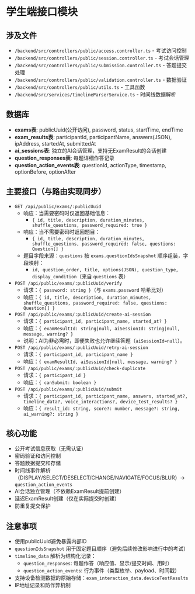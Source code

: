 # 学生端接口模块

## 涉及文件
- `/backend/src/controllers/public/access.controller.ts` - 考试访问控制
- `/backend/src/controllers/public/session.controller.ts` - 考试会话管理
- `/backend/src/controllers/public/submission.controller.ts` - 答题提交处理
- `/backend/src/controllers/public/validation.controller.ts` - 数据验证
- `/backend/src/controllers/public/utils.ts` - 工具函数
- `/backend/src/services/timelineParserService.ts` - 时间线数据解析

## 数据库
- **exams表**: publicUuid(公开访问), password, status, startTime, endTime
- **exam_results表**: participantId, participantName, answers(JSON), ipAddress, startedAt, submittedAt
- **ai_sessions表**: 独立的AI会话管理，支持无ExamResult的会话创建
- **question_responses表**: 每题详细作答记录
- **question_action_events表**: questionId, actionType, timestamp, optionBefore, optionAfter

## 主要接口（与路由实现同步）
- `GET /api/public/exams/:publicUuid`
  - 响应：当需要密码时仅返回基础信息：
    - `{ id, title, description, duration_minutes, shuffle_questions, password_required: true }`
  - 响应：当不需要密码时返回题目：
    - `{ id, title, description, duration_minutes, shuffle_questions, password_required: false, questions: Question[] }`
  - 题目字段来源：`questions` 按 `exams.questionIdsSnapshot` 顺序组装，字段映射：
    - `id, question_order, title, options(JSON), question_type, display_condition`（来自 `questions` 表）
- `POST /api/public/exams/:publicUuid/verify`
  - 请求：`{ password: string }`（与 `exams.password` 哈希比对）
  - 响应：`{ id, title, description, duration_minutes, shuffle_questions, password_required: false, questions: Question[] }`
- `POST /api/public/exams/:publicUuid/create-ai-session`
  - 请求：`{ participant_id, participant_name, started_at? }`
  - 响应：`{ examResultId: string|null, aiSessionId: string|null, message, warning? }`
  - 说明：AI为非必需时，即便失败也允许继续答题（`aiSessionId=null`）。
- `POST /api/public/exams/:publicUuid/retry-ai-session`
  - 请求：`{ participant_id, participant_name }`
  - 响应：`{ examResultId, aiSessionId|null, message, warning? }`
- `POST /api/public/exams/:publicUuid/check-duplicate`
  - 请求：`{ participant_id }`
  - 响应：`{ canSubmit: boolean }`
- `POST /api/public/exams/:publicUuid/submit`
  - 请求：`{ participant_id, participant_name, answers, started_at?, timeline_data?, voice_interactions?, device_test_results? }`
  - 响应：`{ result_id: string, score?: number, message?: string, ai_warning?: string }`

## 核心功能
- 公开考试信息获取（无需认证）
- 密码验证和访问控制
- 答题数据提交和存储
- 时间线事件解析（DISPLAY/SELECT/DESELECT/CHANGE/NAVIGATE/FOCUS/BLUR）→ `question_action_events`
- AI会话独立管理（不依赖ExamResult提前创建）
- 延迟ExamResult创建（仅在实际提交时创建）
- 防重复提交保护

## 注意事项
- 使用publicUuid避免暴露内部ID
- `questionIdsSnapshot` 用于固定题目顺序（避免后续修改影响进行中的考试）
- `timeline_data` 解析为结构化记录：
  - `question_responses`: 每题作答（响应值、显示/提交时间、用时）
  - `question_action_events`: 行为事件（类型枚举、payload、时间戳）
- 支持设备检测数据的原始存储：`exam_interaction_data.deviceTestResults`
- IP地址记录和防作弊机制
